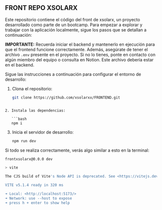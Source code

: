 ## FRONT REPO XSOLARX

Este repositorio contiene el código del front de xsolarx, un proyecto desarrollado como parte de un bootcamp. Para empezar a explorar y trabajar con la aplicación localmente, sigue los pasos que se detallan a continuación:

**IMPORTANTE:** Recuerda iniciar el backend y mantenerlo en ejecución para que el frontend funcione correctamente. Además, asegúrate de tener el archivo `.env` presente en el proyecto. Si no lo tienes, ponte en contacto con algún miembro del equipo o consulta en Notion. Este archivo debería estar en el backend.

Sigue las instrucciones a continuación para configurar el entorno de desarrollo:

1. Clona el repositorio:

   ```bash
   git clone https://github.com/xsolarxx/FRONTEND.git
   ```

````

2. Instala las dependencias:

   ```bash
   npm i
````

3. Inicia el servidor de desarrollo:
   ```bash
   npm run dev
   ```

Si todo se realiza correctamente, verás algo similar a esto en la terminal:

```bash
frontxsolarx@0.0.0 dev

> vite

The CJS build of Vite's Node API is deprecated. See <https://vitejs.dev/guide/troubleshooting.html#vite-cjs-node-api-deprecated> for more details.

VITE v5.1.4 ready in 320 ms

➜ Local: <http://localhost:5173/>
➜ Network: use --host to expose
➜ press h + enter to show help
```
